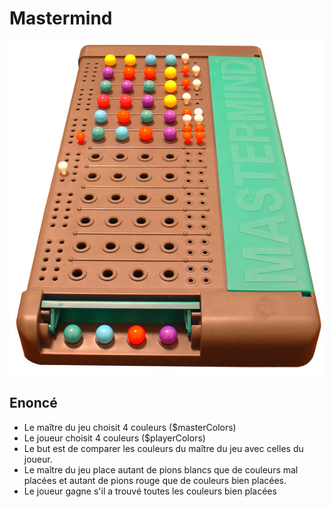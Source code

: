# Mastermind

![](Mastermind.jpg)

## Enoncé

- Le maître du jeu choisit 4 couleurs ($masterColors)
- Le joueur choisit 4 couleurs ($playerColors)
- Le but est de comparer les couleurs du maître du jeu avec celles du joueur.
- Le maître du jeu place autant de pions blancs que de couleurs mal placées et autant de pions rouge que de couleurs bien placées.
- Le joueur gagne s'il a trouvé toutes les couleurs bien placées